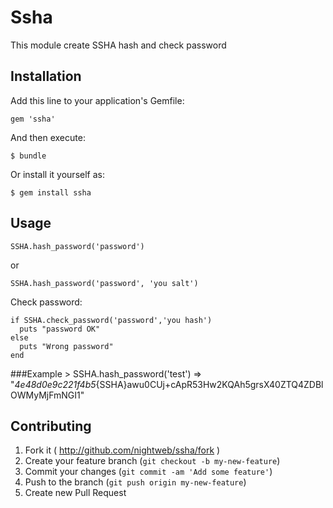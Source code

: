 # Ssha

This module create SSHA hash and check password


## Installation

Add this line to your application's Gemfile:

    gem 'ssha'

And then execute:

    $ bundle

Or install it yourself as:

    $ gem install ssha

## Usage

    SSHA.hash_password('password')

or

    SSHA.hash_password('password', 'you salt')


Check password:

    if SSHA.check_password('password','you hash')
      puts "password OK"
    else
      puts "Wrong password"
    end


###Example
    > SSHA.hash_password('test')
    => "*4e48d0e9c221f4b5*{SSHA}awu0CUj+cApR53Hw2KQAh5grsX40ZTQ4ZDBlOWMyMjFmNGI1"




## Contributing

1. Fork it ( http://github.com/nightweb/ssha/fork )
2. Create your feature branch (`git checkout -b my-new-feature`)
3. Commit your changes (`git commit -am 'Add some feature'`)
4. Push to the branch (`git push origin my-new-feature`)
5. Create new Pull Request
